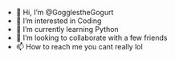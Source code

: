 - 👋 Hi, I’m @GogglestheGogurt
- 👀 I’m interested in Coding
- 🌱 I’m currently learning Python
- 💞️ I’m looking to collaborate with a few friends
- 📫 How to reach me you cant really lol

